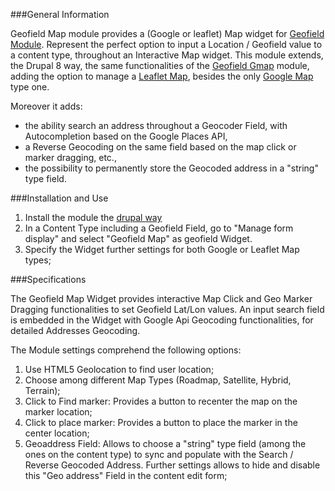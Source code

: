 ###General Information

Geofield Map module provides a (Google or leaflet) Map widget for [Geofield Module](https://www.drupal.org/project/geofield).
Represent the perfect option to input a Location / Geofield value to a content type, throughout an Interactive Map widget.
This module extends, the Drupal 8 way, the same functionalities of the [Geofield Gmap](https://www.drupal.org/project/geofield_gmap) module,
adding the option to manage a [Leaflet Map](http://leafletjs.com/), besides the only [Google Map](https://developers.google.com/maps/web/) type one.

Moreover it adds:
- the ability search an address throughout a Geocoder Field, with Autocompletion based on the Google Places API,
- a Reverse Geocoding on the same field based on the map click or marker dragging, etc.,
- the possibility to permanently store the Geocoded address in a "string" type field.

###Installation and Use

1. Install the module the [drupal way](http://drupal.org/documentation/install/modules-themes/modules-8)
2. In a Content Type including a Geofield Field, go to "Manage form display" and select "Geofield Map" as geofield Widget.
3. Specify the Widget further settings for both Google or Leaflet Map types;

###Specifications

The Geofield Map Widget provides interactive Map Click and Geo Marker Dragging functionalities to set Geofield Lat/Lon values.
An input search field is embedded in the Widget with Google Api Geocoding functionalities, for detailed Addresses Geocoding.

The Module settings comprehend the following options:

1. Use HTML5 Geolocation to find user location;
2. Choose among different Map Types (Roadmap, Satellite, Hybrid, Terrain);
2. Click to Find marker: Provides a button to recenter the map on the marker location;
3. Click to place marker: Provides a button to place the marker in the center location;
4. Geoaddress Field: Allows to choose a "string" type field (among the ones on the content type) to sync and populate with the Search / Reverse Geocoded Address. Further settings allows to hide and disable this "Geo address" Field in the content edit form;